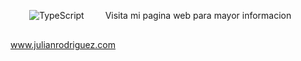  
  <img style="margin: 30px"  src="https://res.cloudinary.com/dlnc8e8ts/image/upload/v1731728682/CV/apcx9y6qxxk6szlwhmi8.jpg" alt="TypeScript" />
  Visita mi pagina web para mayor informacion 
  <a href="https://my-cv-omega-five.vercel.app/" target="_blank">www.julianrodriguez.com</a>
